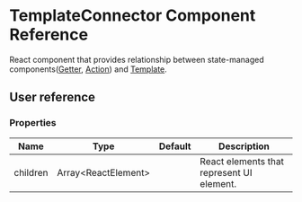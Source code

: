 # TemplateConnector Component Reference

React component that provides relationship between state-managed components([Getter](getter.md), [Action](action.md)) and [Template](template.md).

## User reference

### Properties

Name | Type | Default | Description
-----|------|---------|------------
children | Array&lt;ReactElement&gt; | | React elements that represent UI element.
